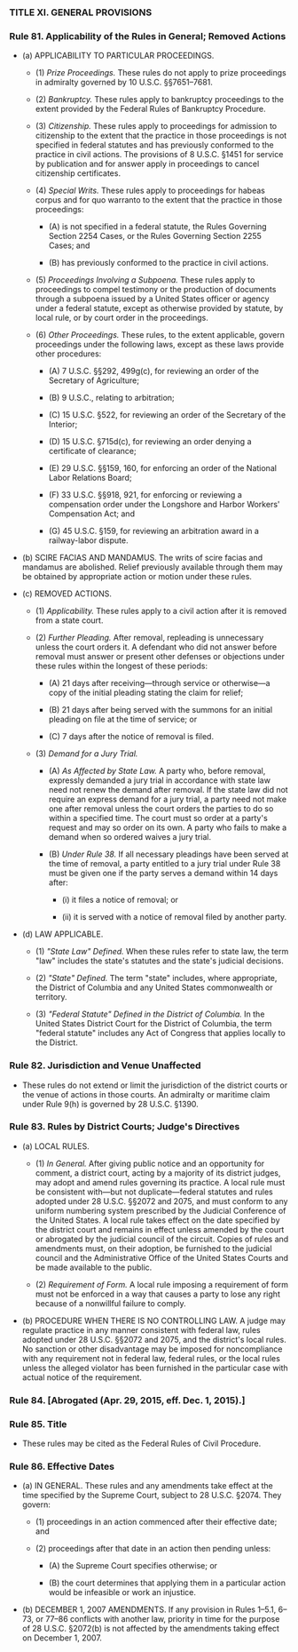 ### TITLE XI. GENERAL PROVISIONS

### Rule 81. Applicability of the Rules in General; Removed Actions
* (a) APPLICABILITY TO PARTICULAR PROCEEDINGS.

  * (1) _Prize Proceedings._ These rules do not apply to prize proceedings in admiralty governed by 10 U.S.C. §§7651–7681.

  * (2) _Bankruptcy._ These rules apply to bankruptcy proceedings to the extent provided by the Federal Rules of Bankruptcy Procedure.

  * (3) _Citizenship._ These rules apply to proceedings for admission to citizenship to the extent that the practice in those proceedings is not specified in federal statutes and has previously conformed to the practice in civil actions. The provisions of 8 U.S.C. §1451 for service by publication and for answer apply in proceedings to cancel citizenship certificates.

  * (4) _Special Writs._ These rules apply to proceedings for habeas corpus and for quo warranto to the extent that the practice in those proceedings:

    * (A) is not specified in a federal statute, the Rules Governing Section 2254 Cases, or the Rules Governing Section 2255 Cases; and

    * (B) has previously conformed to the practice in civil actions.


  * (5) _Proceedings Involving a Subpoena._ These rules apply to proceedings to compel testimony or the production of documents through a subpoena issued by a United States officer or agency under a federal statute, except as otherwise provided by statute, by local rule, or by court order in the proceedings.

  * (6) _Other Proceedings._ These rules, to the extent applicable, govern proceedings under the following laws, except as these laws provide other procedures:

    * (A) 7 U.S.C. §§292, 499g(c), for reviewing an order of the Secretary of Agriculture;

    * (B) 9 U.S.C., relating to arbitration;

    * (C) 15 U.S.C. §522, for reviewing an order of the Secretary of the Interior;

    * (D) 15 U.S.C. §715d(c), for reviewing an order denying a certificate of clearance;

    * (E) 29 U.S.C. §§159, 160, for enforcing an order of the National Labor Relations Board;

    * (F) 33 U.S.C. §§918, 921, for enforcing or reviewing a compensation order under the Longshore and Harbor Workers' Compensation Act; and

    * (G) 45 U.S.C. §159, for reviewing an arbitration award in a railway-labor dispute.


* (b) SCIRE FACIAS AND MANDAMUS. The writs of scire facias and mandamus are abolished. Relief previously available through them may be obtained by appropriate action or motion under these rules.

* (c) REMOVED ACTIONS.

  * (1) _Applicability._ These rules apply to a civil action after it is removed from a state court.

  * (2) _Further Pleading._ After removal, repleading is unnecessary unless the court orders it. A defendant who did not answer before removal must answer or present other defenses or objections under these rules within the longest of these periods:

    * (A) 21 days after receiving—through service or otherwise—a copy of the initial pleading stating the claim for relief;

    * (B) 21 days after being served with the summons for an initial pleading on file at the time of service; or

    * (C) 7 days after the notice of removal is filed.


  * (3) _Demand for a Jury Trial._

    * (A) _As Affected by State Law._ A party who, before removal, expressly demanded a jury trial in accordance with state law need not renew the demand after removal. If the state law did not require an express demand for a jury trial, a party need not make one after removal unless the court orders the parties to do so within a specified time. The court must so order at a party's request and may so order on its own. A party who fails to make a demand when so ordered waives a jury trial.

    * (B) _Under Rule 38._ If all necessary pleadings have been served at the time of removal, a party entitled to a jury trial under Rule 38 must be given one if the party serves a demand within 14 days after:

      * (i) it files a notice of removal; or

      * (ii) it is served with a notice of removal filed by another party.


* (d) LAW APPLICABLE.

  * (1) _"State Law" Defined._ When these rules refer to state law, the term "law" includes the state's statutes and the state's judicial decisions.

  * (2) _"State" Defined._ The term "state" includes, where appropriate, the District of Columbia and any United States commonwealth or territory.

  * (3) _"Federal Statute" Defined in the District of Columbia._ In the United States District Court for the District of Columbia, the term "federal statute" includes any Act of Congress that applies locally to the District.

### Rule 82. Jurisdiction and Venue Unaffected
* These rules do not extend or limit the jurisdiction of the district courts or the venue of actions in those courts. An admiralty or maritime claim under Rule 9(h) is governed by 28 U.S.C. §1390.

### Rule 83. Rules by District Courts; Judge's Directives
* (a) LOCAL RULES.

  * (1) _In General._ After giving public notice and an opportunity for comment, a district court, acting by a majority of its district judges, may adopt and amend rules governing its practice. A local rule must be consistent with—but not duplicate—federal statutes and rules adopted under 28 U.S.C. §§2072 and 2075, and must conform to any uniform numbering system prescribed by the Judicial Conference of the United States. A local rule takes effect on the date specified by the district court and remains in effect unless amended by the court or abrogated by the judicial council of the circuit. Copies of rules and amendments must, on their adoption, be furnished to the judicial council and the Administrative Office of the United States Courts and be made available to the public.

  * (2) _Requirement of Form._ A local rule imposing a requirement of form must not be enforced in a way that causes a party to lose any right because of a nonwillful failure to comply.


* (b) PROCEDURE WHEN THERE IS NO CONTROLLING LAW. A judge may regulate practice in any manner consistent with federal law, rules adopted under 28 U.S.C. §§2072 and 2075, and the district's local rules. No sanction or other disadvantage may be imposed for noncompliance with any requirement not in federal law, federal rules, or the local rules unless the alleged violator has been furnished in the particular case with actual notice of the requirement.

### Rule 84. [Abrogated (Apr. 29, 2015, eff. Dec. 1, 2015).]

### Rule 85. Title
* These rules may be cited as the Federal Rules of Civil Procedure.

### Rule 86. Effective Dates
* (a) IN GENERAL. These rules and any amendments take effect at the time specified by the Supreme Court, subject to 28 U.S.C. §2074. They govern:

  * (1) proceedings in an action commenced after their effective date; and

  * (2) proceedings after that date in an action then pending unless:

    * (A) the Supreme Court specifies otherwise; or

    * (B) the court determines that applying them in a particular action would be infeasible or work an injustice.


* (b) DECEMBER 1, 2007 AMENDMENTS. If any provision in Rules 1–5.1, 6–73, or 77–86 conflicts with another law, priority in time for the purpose of 28 U.S.C. §2072(b) is not affected by the amendments taking effect on December 1, 2007.